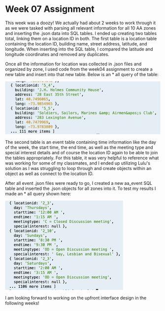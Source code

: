 # Week 07 Assignment

This week was a doozy! We actually had about 2 weeks to work through it as we 
were tasked with parsing all relevant information for all 10 AA zones and inserting
the .json data into SQL tables.
I ended up creating two tables total, linking them on a location ID in both. The 
first table is a location table containing the location ID, building name, street 
address, latitude, and longitude. When inserting into the SQL table, I compared the 
latitude and longitude coordinates and removed any duplicates. 

Once all the information for location was collected in .json files and organized 
by zone, I used code from the week04 assignment to create a new table and insert 
into that new table. Below is an * all query of the table:

![Location SQL Request](Assets/locationSQL.png "Location SQL Request")

The second table is an event table containing time information like the day of the 
week, the start time, the end time, as well as the meeting type and special interest 
details and of course the location ID again to be able to join the tables appropriately.
For this table, it was very helpful to reference what was working for some of my 
classmates, and I ended up utilizing Lulu's solution as I was struggling to loop 
through and create objects within an object as well as connect to the location ID.

After all event .json files were ready to go, I created a new aa_event SQL table 
and inserted the .json objects for all zones into it. To test my results I made 
an * all query shown here:

![Event SQL Request](Assets/eventSQL.png "Event SQL Request")

I am looking forward to working on the upfront interface design in the following weeks!